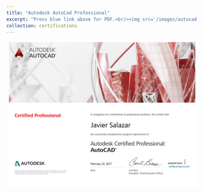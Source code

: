 ```yaml
---
title: "Autodesk AutoCad Professional"
excerpt: "Press blue link above for PDF.<br/><img src='/images/autocad.png'>"
collection: certifications
---
```

[![autocad](/images/autocad.png "Press image for link")](https://javiersc1.github.io/files/autocad.pdf)
